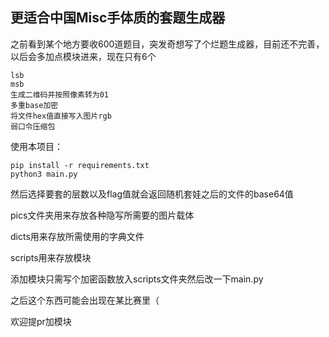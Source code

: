 ## 更适合中国Misc手体质的套题生成器

之前看到某个地方要收600道题目，突发奇想写了个烂题生成器，目前还不完善，以后会多加点模块进来，现在只有6个

```
lsb
msb
生成二维码并按照像素转为01
多重base加密
将文件hex值直接写入图片rgb
弱口令压缩包
```

使用本项目：

```
pip install -r requirements.txt
python3 main.py
```

然后选择要套的层数以及flag值就会返回随机套娃之后的文件的base64值

pics文件夹用来存放各种隐写所需要的图片载体

dicts用来存放所需使用的字典文件

scripts用来存放模块

添加模块只需写个加密函数放入scripts文件夹然后改一下main.py

之后这个东西可能会出现在某比赛里（

欢迎提pr加模块

